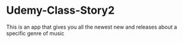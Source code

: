 # Udemy-Class-Story2

This is an app that gives you all the newest new and releases about a specific genre of music
